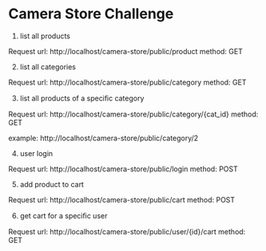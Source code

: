# Camera Store Challenge

1. list all products

Request
url: http://localhost/camera-store/public/product
method: GET

2. list all categories 

Request
url: http://localhost/camera-store/public/category
method: GET

3. list all products of a speciﬁc category 

Request
url: http://localhost/camera-store/public/category/{cat_id}
method: GET

example: http://localhost/camera-store/public/category/2

4. user login

Request
url: http://localhost/camera-store/public/login
method: POST

5. add product to cart

Request
url: http://localhost/camera-store/public/cart
method: POST

6. get cart for a speciﬁc user 

Request
url: http://localhost/camera-store/public/user/{id}/cart
method: GET
